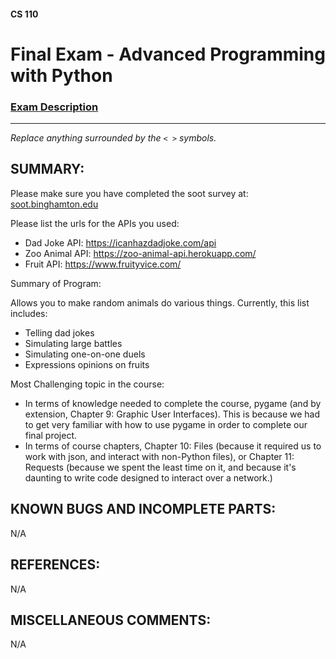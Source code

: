#### CS 110
# Final Exam - Advanced Programming with Python

### [Exam Description](https://docs.google.com/document/d/1FI-WV95nSTK1JMg5j5sKhxcbl46DPVPkBrxC3FMo45g/edit?usp=sharing)

***

_Replace anything surrounded by the `< >` symbols._

## SUMMARY:
Please make sure you have completed the soot survey at:
    [soot.binghamton.edu](https://soot.binghamton.edu)

Please list the urls for the APIs you used:

* Dad Joke API: https://icanhazdadjoke.com/api
* Zoo Animal API: https://zoo-animal-api.herokuapp.com/
* Fruit API: https://www.fruityvice.com/

Summary of Program:

Allows you to make random animals do various things. Currently, this list includes:
* Telling dad jokes
* Simulating large battles
* Simulating one-on-one duels
* Expressions opinions on fruits

Most Challenging topic in the course:

* In terms of knowledge needed to complete the course, pygame (and by extension, Chapter 9: Graphic User Interfaces). This is because we had to get very familiar with how to use pygame in order to complete our final project.
* In terms of course chapters, Chapter 10: Files (because it required us to work with json, and interact with non-Python files), or Chapter 11: Requests (because we spent the least time on it, and because it's daunting to write code designed to interact over a network.)

## KNOWN BUGS AND INCOMPLETE PARTS:
N/A

## REFERENCES:
N/A

## MISCELLANEOUS COMMENTS:
N/A